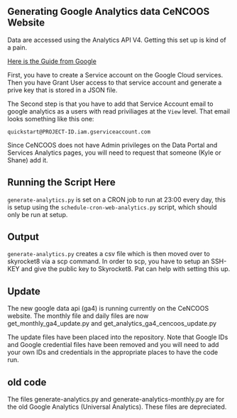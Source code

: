 ## Generating Google Analytics data CeNCOOS Website ##

Data are accessed using the Analytics API V4. Getting this set up is kind of a pain.

[Here is the Guide from Google](https://developers.google.com/analytics/devguides/reporting/core/v4/quickstart/service-py)

First, you have to create a Service account on the Google Cloud services. Then you have Grant User access to that service account and generate a prive key that is stored in a JSON file.

The Second step is that you have to add that Service Account email to google analytics as a users with read priviliages at the `View` level. That email looks something like this one:

`quickstart@PROJECT-ID.iam.gserviceaccount.com`

Since CeNCOOS does not have Admin privileges on the Data Portal and Services Analytics pages, you will need to request that someone (Kyle or Shane) add it.

## Running the Script Here
`generate-analytics.py` is set on a CRON job to run at 23:00 every day, this is setup using the `schedule-cron-web-analytics.py` script, which should only be run at setup.

## Output
`generate-analytics.py` creates a csv file which is then moved over to skyrocket8 via a scp command. In order to scp, you have to setup an SSH-KEY and give the public key to Skyrocket8. Pat can help with setting this up.

## Update
The new google data api (ga4) is running currently on the CeNCOOS website.  The monthly file and daily files are now get_monthly_ga4_update.py and get_analytics_ga4_cencoos_update.py<p>
The update files have been placed into the repository.  Note that Google IDs and Google credential files have been removed and you will need to add your own IDs and credentials in the appropriate places to have the code run.
## old code
The files generate-analytics.py and generate-analytics-monthly.py are for the old Google Analytics (Universal Analytics).  These files are depreciated.
